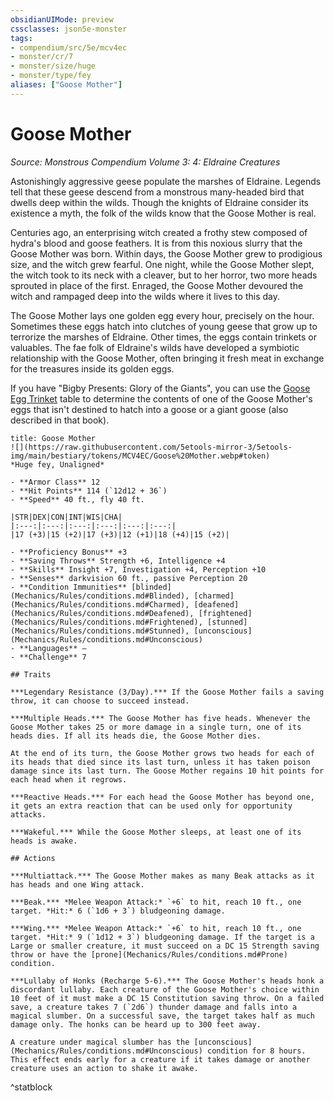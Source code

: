 ```yaml
---
obsidianUIMode: preview
cssclasses: json5e-monster
tags:
- compendium/src/5e/mcv4ec
- monster/cr/7
- monster/size/huge
- monster/type/fey
aliases: ["Goose Mother"]
---
```

# Goose Mother
*Source: Monstrous Compendium Volume 3: 4: Eldraine Creatures*  

Astonishingly aggressive geese populate the marshes of Eldraine. Legends tell that these geese descend from a monstrous many-headed bird that dwells deep within the wilds. Though the knights of Eldraine consider its existence a myth, the folk of the wilds know that the Goose Mother is real.

Centuries ago, an enterprising witch created a frothy stew composed of hydra's blood and goose feathers. It is from this noxious slurry that the Goose Mother was born. Within days, the Goose Mother grew to prodigious size, and the witch grew fearful. One night, while the Goose Mother slept, the witch took to its neck with a cleaver, but to her horror, two more heads sprouted in place of the first. Enraged, the Goose Mother devoured the witch and rampaged deep into the wilds where it lives to this day.

The Goose Mother lays one golden egg every hour, precisely on the hour. Sometimes these eggs hatch into clutches of young geese that grow up to terrorize the marshes of Eldraine. Other times, the eggs contain trinkets or valuables. The fae folk of Eldraine's wilds have developed a symbiotic relationship with the Goose Mother, often bringing it fresh meat in exchange for the treasures inside its golden eggs.

If you have "Bigby Presents: Glory of the Giants", you can use the [Goose Egg Trinket](goose-egg-trinket-bgg.md) table to determine the contents of one of the Goose Mother's eggs that isn't destined to hatch into a goose or a giant goose (also described in that book).

```ad-statblock
title: Goose Mother
![](https://raw.githubusercontent.com/5etools-mirror-3/5etools-img/main/bestiary/tokens/MCV4EC/Goose%20Mother.webp#token)
*Huge fey, Unaligned*

- **Armor Class** 12
- **Hit Points** 114 (`12d12 + 36`)
- **Speed** 40 ft., fly 40 ft.

|STR|DEX|CON|INT|WIS|CHA|
|:---:|:---:|:---:|:---:|:---:|:---:|
|17 (+3)|15 (+2)|17 (+3)|12 (+1)|18 (+4)|15 (+2)|

- **Proficiency Bonus** +3
- **Saving Throws** Strength +6, Intelligence +4
- **Skills** Insight +7, Investigation +4, Perception +10
- **Senses** darkvision 60 ft., passive Perception 20
- **Condition Immunities** [blinded](Mechanics/Rules/conditions.md#Blinded), [charmed](Mechanics/Rules/conditions.md#Charmed), [deafened](Mechanics/Rules/conditions.md#Deafened), [frightened](Mechanics/Rules/conditions.md#Frightened), [stunned](Mechanics/Rules/conditions.md#Stunned), [unconscious](Mechanics/Rules/conditions.md#Unconscious)
- **Languages** —
- **Challenge** 7

## Traits

***Legendary Resistance (3/Day).*** If the Goose Mother fails a saving throw, it can choose to succeed instead.

***Multiple Heads.*** The Goose Mother has five heads. Whenever the Goose Mother takes 25 or more damage in a single turn, one of its heads dies. If all its heads die, the Goose Mother dies.

At the end of its turn, the Goose Mother grows two heads for each of its heads that died since its last turn, unless it has taken poison damage since its last turn. The Goose Mother regains 10 hit points for each head when it regrows.

***Reactive Heads.*** For each head the Goose Mother has beyond one, it gets an extra reaction that can be used only for opportunity attacks.

***Wakeful.*** While the Goose Mother sleeps, at least one of its heads is awake.

## Actions

***Multiattack.*** The Goose Mother makes as many Beak attacks as it has heads and one Wing attack.

***Beak.*** *Melee Weapon Attack:* `+6` to hit, reach 10 ft., one target. *Hit:* 6 (`1d6 + 3`) bludgeoning damage.

***Wing.*** *Melee Weapon Attack:* `+6` to hit, reach 10 ft., one target. *Hit:* 9 (`1d12 + 3`) bludgeoning damage. If the target is a Large or smaller creature, it must succeed on a DC 15 Strength saving throw or have the [prone](Mechanics/Rules/conditions.md#Prone) condition.

***Lullaby of Honks (Recharge 5-6).*** The Goose Mother's heads honk a discordant lullaby. Each creature of the Goose Mother's choice within 10 feet of it must make a DC 15 Constitution saving throw. On a failed save, a creature takes 7 (`2d6`) thunder damage and falls into a magical slumber. On a successful save, the target takes half as much damage only. The honks can be heard up to 300 feet away.

A creature under magical slumber has the [unconscious](Mechanics/Rules/conditions.md#Unconscious) condition for 8 hours. This effect ends early for a creature if it takes damage or another creature uses an action to shake it awake.
```
^statblock